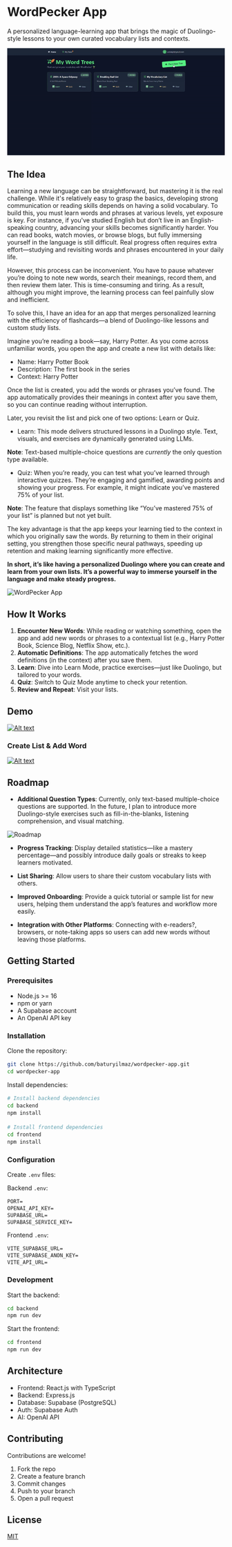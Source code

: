 # WordPecker App

A personalized language-learning app that brings the magic of Duolingo-style lessons to your own curated vocabulary lists and contexts.

![WordPecker App](./docs/assets/createlist-addword.gif)

## The Idea

Learning a new language can be straightforward, but mastering it is the real challenge. While it's relatively easy to grasp the basics, developing strong communication or reading skills depends on having a solid vocabulary. To build this, you must learn words and phrases at various levels, yet exposure is key. For instance, if you've studied English but don’t live in an English-speaking country, advancing your skills becomes significantly harder. You can read books, watch movies, or browse blogs, but fully immersing yourself in the language is still difficult. Real progress often requires extra effort—studying and revisiting words and phrases encountered in your daily life.

However, this process can be inconvenient. You have to pause whatever you’re doing to note new words, search their meanings, record them, and then review them later. This is time-consuming and tiring. As a result, although you might improve, the learning process can feel painfully slow and inefficient.

To solve this, I have an idea for an app that merges personalized learning with the efficiency of flashcards—a blend of Duolingo-like lessons and custom study lists.

Imagine you’re reading a book—say, Harry Potter. As you come across unfamiliar words, you open the app and create a new list with details like:

- Name: Harry Potter Book
- Description: The first book in the series
- Context: Harry Potter

Once the list is created, you add the words or phrases you’ve found. The app automatically provides their meanings in context after you save them, so you can continue reading without interruption.

Later, you revisit the list and pick one of two options: Learn or Quiz.

- Learn: This mode delivers structured lessons in a Duolingo style. Text, visuals, and exercises are dynamically generated using LLMs.

**Note**: Text-based multiple-choice questions are _currently_ the only question type available.

- Quiz: When you’re ready, you can test what you’ve learned through interactive quizzes. They’re engaging and gamified, awarding points and showing your progress. For example, it might indicate you’ve mastered 75% of your list.

**Note**: The feature that displays something like “You’ve mastered 75% of your list” is planned but not yet built.

The key advantage is that the app keeps your learning tied to the context in which you originally saw the words. By returning to them in their original setting, you strengthen those specific neural pathways, speeding up retention and making learning significantly more effective.

**In short, it’s like having a personalized Duolingo where you can create and learn from your own lists. It’s a powerful way to immerse yourself in the language and make steady progress.**

![WordPecker App](./docs/assets/wordpecker.png)

## How It Works

1. **Encounter New Words**: While reading or watching something, open the app and add new words or phrases to a contextual list (e.g., Harry Potter Book, Science Blog, Netflix Show, etc.).
2. **Automatic Definitions**: The app automatically fetches the word definitions (in the context) after you save them.
3. **Learn**: Dive into Learn Mode, practice exercises—just like Duolingo, but tailored to your words.
4. **Quiz**: Switch to Quiz Mode anytime to check your retention.
5. **Review and Repeat**: Visit your lists.

## Demo

[![Alt text](https://img.youtube.com/vi/QIwPGAXgNLU/0.jpg)](https://www.youtube.com/watch?v=QIwPGAXgNLU)

### Create List & Add Word

[![Alt text](https://img.youtube.com/vi/t1U5vzm5Qw0/0.jpg)](https://www.youtube.com/watch?v=t1U5vzm5Qw0)


## Roadmap

- **Additional Question Types**: Currently, only text-based multiple-choice questions are supported. In the future, I plan to introduce more Duolingo-style exercises such as fill-in-the-blanks, listening comprehension, and visual matching.

![Roadmap](./docs/assets/roadmap-questions.jpeg)

- **Progress Tracking**: Display detailed statistics—like a mastery percentage—and possibly introduce daily goals or streaks to keep learners motivated.

- **List Sharing**: Allow users to share their custom vocabulary lists with others.

- **Improved Onboarding**: Provide a quick tutorial or sample list for new users, helping them understand the app’s features and workflow more easily.

- **Integration with Other Platforms**: Connecting with e-readers?, browsers, or note-taking apps so users can add new words without leaving those platforms.

## Getting Started

### Prerequisites

- Node.js >= 16
- npm or yarn
- A Supabase account
- An OpenAI API key

### Installation

Clone the repository:
```bash
git clone https://github.com/baturyilmaz/wordpecker-app.git
cd wordpecker-app
```

Install dependencies:
```bash
# Install backend dependencies
cd backend
npm install

# Install frontend dependencies
cd frontend
npm install
```

### Configuration

Create `.env` files:

Backend `.env`:
```
PORT=
OPENAI_API_KEY=
SUPABASE_URL=
SUPABASE_SERVICE_KEY=
```

Frontend `.env`:
```
VITE_SUPABASE_URL=
VITE_SUPABASE_ANON_KEY=
VITE_API_URL=
```

### Development

Start the backend:
```bash
cd backend
npm run dev
```

Start the frontend:
```bash
cd frontend
npm run dev
```

## Architecture

- Frontend: React.js with TypeScript
- Backend: Express.js
- Database: Supabase (PostgreSQL)
- Auth: Supabase Auth
- AI: OpenAI API

## Contributing

Contributions are welcome!

1. Fork the repo
2. Create a feature branch
3. Commit changes
4. Push to your branch
5. Open a pull request

## License

[MIT](LICENSE)
